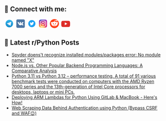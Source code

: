 ## 🔎 Connect with me:
[<img src="https://github.com/bullbesh/bullbesh/blob/main/images/Telegram.png" width="32" height="32" />](https://t.me/bullbesh)
[<img src="https://github.com/bullbesh/bullbesh/blob/main/images/VK.png" width="32" height="32" />](https://vk.com/bullbesh)
[<img src="https://github.com/bullbesh/bullbesh/blob/main/images/Twitter.png" width="32" height="32" />](https://twitter.com/bullbesh1)
[<img src="https://github.com/bullbesh/bullbesh/blob/main/images/Instagram.png" width="32" height="32" />](https://www.instagram.com/bullbesh)
[<img src="https://github.com/bullbesh/bullbesh/blob/main/images/Reddit.png" width="32" height="32" />](https://www.reddit.com/user/bullbesh)
[<img src="https://github.com/bullbesh/bullbesh/blob/main/images/YouTube.png" width="32" height="32" />](https://www.youtube.com/channel/UCtfjRs6uzgq5mfm8S06WTcg)

## 📕 Latest r/Python Posts
<!-- BLOG-POST-LIST:START -->
- [Spyder doens&#39;t recognize installed modules/packages error: No module named &quot;X&quot;](https://www.reddit.com/r/Python/comments/179xq88/spyder_doenst_recognize_installed_modulespackages/)
- [Node.js vs. Other Popular Backend Programming Languages: A Comparative Analysis](https://www.reddit.com/r/Python/comments/179xkjx/nodejs_vs_other_popular_backend_programming/)
- [Python 3.11 vs Python 3.12 – performance testing. A total of 91 various benchmark tests were conducted on computers with the AMD Ryzen 7000 series and the 13th-generation of Intel Core processors for desktops, laptops or mini PCs.](https://www.reddit.com/r/Python/comments/179wt14/python_311_vs_python_312_performance_testing_a/)
- [Deploying ARM Lambdas for Python Using GitLab &amp; MacBook - Here&#39;s How!](https://www.reddit.com/r/Python/comments/179v5hr/deploying_arm_lambdas_for_python_using_gitlab/)
- [Web Scraping Data Behind Authentication using Python &lpar;Bypass CSRF and WAF😉&rpar;](https://www.reddit.com/r/Python/comments/179tdgj/web_scraping_data_behind_authentication_using/)
<!-- BLOG-POST-LIST:END -->
